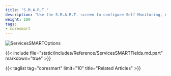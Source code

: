 ```yaml
---
title: "S.M.A.R.T."
description: "Use the S.M.A.R.T. screen to configure Self-Monitoring, Analysis and Reporting Technology (S.M.A.R.T.) and related service options on your TrueNAS"
weight: 100
tags:
- coresmart
---
```


![ServicesSMARTOptions](/images/CORE/12.0/ServicesSMARTOptions.png "S.M.A.R.T. Options")

{{< include file="static/includes/Reference/ServicesSMARTFields.md.part" markdown="true" >}}

{{< taglist tag="coresmart" limit="10" title="Related Articles" >}}